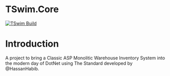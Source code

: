 # TSwim.Core
[![TSwim Build](https://github.com/glhays/TSwim.Core/actions/workflows/dotnet.yml/badge.svg)](https://github.com/glhays/TSwim.Core/actions/workflows/dotnet.yml)
# Introduction
A project to bring a Classic ASP Monolitic Warehouse Inventory System into the modern day of DotNet using The Standard developed by @HassanHabib.
